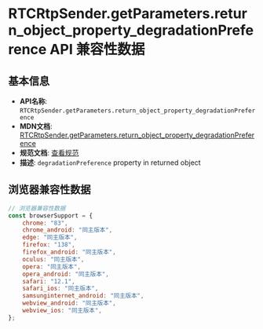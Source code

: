 # RTCRtpSender.getParameters.return_object_property_degradationPreference API 兼容性数据

## 基本信息

- **API名称**: `RTCRtpSender.getParameters.return_object_property_degradationPreference`
- **MDN文档**: [RTCRtpSender.getParameters.return_object_property_degradationPreference](https://developer.mozilla.org/docs/Web/API/RTCRtpSender/getParameters#degradationpreference)
- **规范文档**: [查看规范](https://w3c.github.io/mst-content-hint/#dom-rtcrtpsendparameters-degradationpreference)
- **描述**: `degradationPreference` property in returned object

## 浏览器兼容性数据

```javascript
// 浏览器兼容性数据
const browserSupport = {
    chrome: "83",
    chrome_android: "同主版本",
    edge: "同主版本",
    firefox: "138",
    firefox_android: "同主版本",
    oculus: "同主版本",
    opera: "同主版本",
    opera_android: "同主版本",
    safari: "12.1",
    safari_ios: "同主版本",
    samsunginternet_android: "同主版本",
    webview_android: "同主版本",
    webview_ios: "同主版本",
};

```


